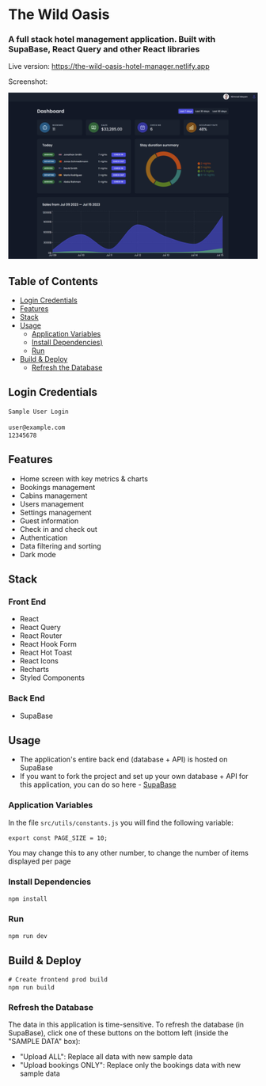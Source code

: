 # The Wild Oasis

### A full stack hotel management application. Built with SupaBase, React Query and other React libraries

Live version: https://the-wild-oasis-hotel-manager.netlify.app

Screenshot:

<img src="./public/screen.png">

<!-- toc -->

## Table of Contents

- [Login Credentials](#login-credentials)
- [Features](#features)
- [Stack](#stack)
- [Usage](#usage)
  - [Application Variables](#application-variables)
  - [Install Dependencies)](#install-dependencies)
  - [Run](#run)
- [Build & Deploy](#build--deploy)
  - [Refresh the Database](#refresh-the-database)

<!-- tocstop -->

## Login Credentials

```
Sample User Login

user@example.com
12345678
```

## Features

- Home screen with key metrics & charts
- Bookings management
- Cabins management
- Users management
- Settings management
- Guest information
- Check in and check out
- Authentication
- Data filtering and sorting
- Dark mode

## Stack

### Front End

- React
- React Query
- React Router
- React Hook Form
- React Hot Toast
- React Icons
- Recharts
- Styled Components

### Back End

- SupaBase

## Usage

- The application's entire back end (database + API) is hosted on SupaBase
- If you want to fork the project and set up your own database + API for this
  application, you can do so here - [SupaBase](https://supabase.com)

### Application Variables

In the file `src/utils/constants.js` you will find the following variable:

```
export const PAGE_SIZE = 10;
```

You may change this to any other number, to change the number of items displayed
per page

### Install Dependencies

```
npm install
```

### Run

```
npm run dev
```

## Build & Deploy

```
# Create frontend prod build
npm run build
```

### Refresh the Database

The data in this application is time-sensitive. To refresh the database (in
SupaBase), click one of these buttons on the bottom left (inside the "SAMPLE
DATA" box):

- "Upload ALL": Replace all data with new sample data
- "Upload bookings ONLY": Replace only the bookings data with new sample data
